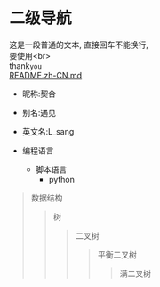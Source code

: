 # 二级导航
这是一段普通的文本,
直接回车不能换行,<br>
要使用\<br><br>
thank`you`<br>
[README.zh-CN.md](https://github.com/L-sang/Webku/blob/master/README.zh-CN.md)

* 昵称:契合
* 别名:遇见
* 英文名:L_sang

* 编程语言
  * 脚本语言
    * python
    
>数据结构
>>树
>>>二叉树
>>>>平衡二叉树
>>>>>满二叉树
    
